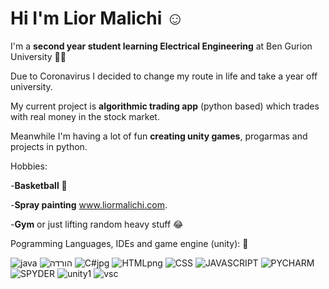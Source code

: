 # Hi I'm Lior Malichi :relaxed:

I'm  a **second year student learning Electrical Engineering** at Ben Gurion University :man_student:

Due to Coronavirus I decided to change my route in life and take a year off university.

My current project is **algorithmic  trading app** (python based)  which trades with real money in the stock market.

Meanwhile I'm having a lot of fun **creating unity games**, progarmas and projects in python.



Hobbies:

-**Basketball** :basketball:

-**Spray painting** www.liormalichi.com.

-**Gym** or just lifting random heavy stuff :joy:



Pogramming Languages, IDEs and game engine (unity): :love_you_gesture:


 ![java](https://user-images.githubusercontent.com/63522056/117112921-741fbe80-ad92-11eb-96ef-456f7eff791a.png)
![הורדה](https://user-images.githubusercontent.com/63522056/128548205-d34b05bc-8636-453c-abdf-2aaca8d92bf3.jpg)
![C#jpg](https://user-images.githubusercontent.com/63522056/128547988-e48596d9-6bdd-4bd8-aa8a-d1f1584622e5.jpg)
    ![HTMLpng](https://user-images.githubusercontent.com/63522056/128544666-4f2a282e-45d9-4236-a9a5-e5f3325bd99a.png)
![CSS](https://user-images.githubusercontent.com/63522056/128548071-31ade4fc-5622-4c6b-b96d-841378db9616.png)
![JAVASCRIPT](https://user-images.githubusercontent.com/63522056/128544698-f4a5d015-8d63-4a5f-9946-51783461fc95.png)
![PYCHARM](https://user-images.githubusercontent.com/63522056/128544701-6e6d5ddb-8d4d-4eb8-a49c-93e6d50eb953.jpg)
![SPYDER](https://user-images.githubusercontent.com/63522056/128544702-b7aa0532-ae88-479f-b24f-129b916c8433.png)
![unity1](https://user-images.githubusercontent.com/63522056/128544707-1471a4a4-7024-4d52-94b2-a60e7ebbf970.png)
![vsc](https://user-images.githubusercontent.com/63522056/128547712-0e806463-24ab-497e-a98e-c5c882766924.png)
